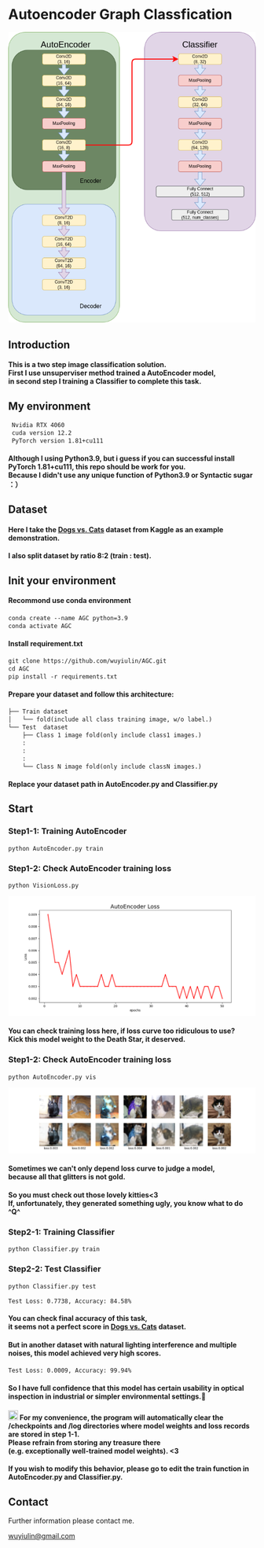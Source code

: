 # Autoencoder Graph Classfication

![image](https://raw.githubusercontent.com/wuyiulin/AGC/main/img/AGC_model.png)

## Introduction

#### This is a two step image classification solution.<br/> First I use unsuperviser method trained a AutoEncoder model,<br/>in second step I training a Classifier to complete this task.

## My environment
```bash=
 Nvidia RTX 4060
 cuda version 12.2
 PyTorch version 1.81+cu111
```
#### Although I using Python3.9, but i guess if you can successful install PyTorch 1.81+cu111, this repo should be work for you.</br>Because I didn't use any unique function of Python3.9 or Syntactic sugar ：）

## Dataset

#### Here I take the [Dogs vs. Cats](https://www.kaggle.com/competitions/dogs-vs-cats-redux-kernels-edition/overview) dataset from Kaggle as an example demonstration.

#### I also split dataset by ratio 8:2 (train : test).

## Init your environment

#### Recommond use conda environment
```bash=
conda create --name AGC python=3.9
conda activate AGC
```
#### Install requirement.txt
```bash=
git clone https://github.com/wuyiulin/AGC.git
cd AGC
pip install -r requirements.txt
```

#### Prepare your dataset and follow this architecture:

```bash=
├── Train dataset 
│   └── fold(include all class training image, w/o label.)
└── Test  dataset
    ├── Class 1 image fold(only include class1 images.)
    :
    :
    :
    └── Class N image fold(only include classN images.)

```

#### Replace your dataset path in AutoEncoder.py and Classifier.py


## Start
### Step1-1: Training AutoEncoder
```bash=
python AutoEncoder.py train
```
### Step1-2: Check AutoEncoder training loss
```bash=
python VisionLoss.py
```
![image](https://raw.githubusercontent.com/wuyiulin/AGC/main/img/AutoEncoder%20Loss.png)

#### You can check training loss here, if loss curve too ridiculous to use?</br>Kick this model weight to the Death Star, it deserved.

### Step1-2: Check AutoEncoder training loss
```bash=
python AutoEncoder.py vis
```
![image](https://raw.githubusercontent.com/wuyiulin/AGC/main/img/CatandDog.png)

#### Sometimes we can't only depend loss curve to judge a model,</br>because all that glitters is not gold.

#### So you must check out those lovely kitties<3</br>If, unfortunately, they generated something ugly, you know what to do ^Q^

### Step2-1: Training Classifier
```bash=
python Classifier.py train
```

### Step2-2: Test Classifier
```bash=
python Classifier.py test
```

```bash=
Test Loss: 0.7738, Accuracy: 84.58%
```

#### You can check final accuracy of this task,</br>it seems not a perfect score in [Dogs vs. Cats](https://www.kaggle.com/competitions/dogs-vs-cats-redux-kernels-edition/overview) dataset.
#### But in another dataset with natural lighting interference and multiple noises, this model achieved very high scores.

```bash=
Test Loss: 0.0009, Accuracy: 99.94%
```

#### So I have full confidence that this model has certain usability in optical inspection in industrial or simpler environmental settings.&#x1F624;

#### <img src="https://pic.sopili.net/pub/emoji/twitter/2/72x72/26a0.png" width=20 height=20> For my convenience, the program will automatically clear the /checkpoints and /log directories where model weights and loss records are stored in step 1-1.</br> Please refrain from storing any treasure there </br>(e.g. exceptionally well-trained model weights). <3 

#### If you wish to modify this behavior, please go to edit the train function in AutoEncoder.py and Classifier.py.

## Contact
Further information please contact me.

wuyiulin@gmail.com